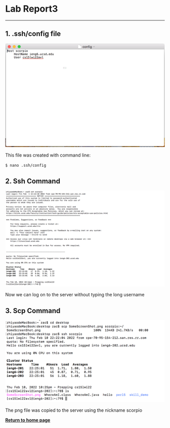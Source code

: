 # Lab Report3
---
## 1. .ssh/config file

![](config.png)

This file was created with command line:

`$ nano .ssh/config`

## 2. Ssh Command

![](sshConfig.png)

Now we can log on to the server without typing the long username

## 3. Scp Command

![](scpConfig.png)

The png file was copied to the server using the nickname scorpio


[**Return to home page**](index.md)